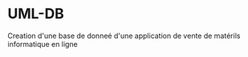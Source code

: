 # UML-DB
Creation d'une base de donneé d'une application de vente de matérils informatique en ligne
